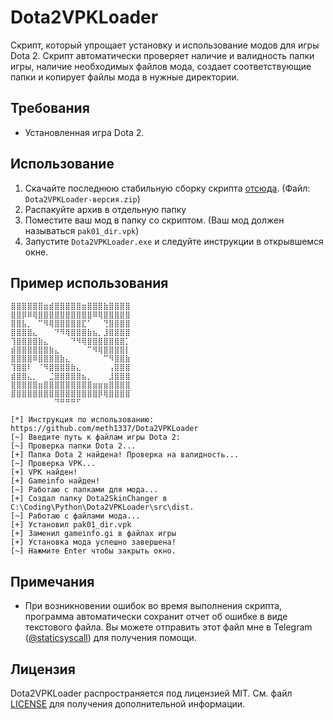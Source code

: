 # Dota2VPKLoader
Скрипт, который упрощает установку и использование модов для игры Dota 2. Скрипт автоматически проверяет наличие и валидность папки игры, наличие необходимых файлов мода, создает соответствующие папки и копирует файлы мода в нужные директории.

## Требования
- Установленная игра Dota 2.

## Использование
1. Скачайте последнюю стабильную сборку скрипта [отсюда](https://github.com/meth1337/Dota2VPKLoader/releases/latest). (Файл: `Dota2VPKLoader-версия.zip`)
2. Распакуйте архив в отдельную папку
3. Поместите ваш мод в папку со скриптом. (Ваш мод должен называться `pak01_dir.vpk`)
4. Запустите `Dota2VPKLoader.exe` и следуйте инструкции в открывшемся окне.

## Пример использования
```
⣿⣿⣿⣿⣿⣿⣶⣾⣿⣿⣿⣿⣿⣶⣿⣿⣿⣷⣿⣿⣿⣿
⣿⣿⡿⠿⢿⣿⣿⣿⣿⣿⣿⣿⣿⣿⣿⠿⢿⣿⣿⣿⣿⣿
⣿⣿⣧⡀⠀⠉⠻⢿⣿⣿⣿⣿⣿⣏⠁⠀⠀⢙⣿⣿⣿⣿
⣿⣿⣿⣿⣄⠀⠀⠀⠙⠻⢿⣿⣿⣿⣷⣦⡀⣸⣿⣿⣿⣿
⢹⣿⣿⣿⣿⣷⣄⠀⠀⠀⠀⠙⠻⢿⣿⣿⣿⣿⣿⣿⣿⡁
⣾⣿⣿⣿⣿⣿⣿⣷⣄⠀⠀⠀⠀⠀⠉⠻⢿⣿⣿⣿⣿⡇
⣿⣿⣿⣿⠿⣿⣿⣿⣿⣷⣄⠀⠀⠀⠀⠀⠀⠉⠻⣿⣿⣷
⢹⣿⣿⠇⠀⠈⠻⣿⣿⣿⣿⣷⣄⠀⠀⠀⠀⠀⢠⣿⣿⣿
⣾⣿⣿⣄⡀⠀⠀⣈⣿⣿⣿⣿⣿⣦⡀⠀⠀⠀⣸⣿⣿⣿
⣿⣿⣿⣿⣿⣶⣿⣿⣿⣿⣿⣿⣿⣿⣿⣶⣶⣶⣿⣿⣿⣿
⣿⣿⣿⣿⣿⣿⣿⣿⣿⣿⣿⣿⣿⣿⣿⣿⡿⢿⣿⣿⣿⣿
⠀⠀⠀⠀⠀⠀⠀⠀⠙⠛⠛⠛⠋⠀⠀⠀⠀⠀⠀⠀⠀⠀

[*] Инструкция по использованию: https://github.com/meth1337/Dota2VPKLoader
[~] Введите путь к файлам игры Dota 2:
[~] Проверка папки Dota 2...
[+] Папка Dota 2 найдена! Проверка на валидность...
[~] Проверка VPK...
[+] VPK найден!
[+] Gameinfo найден!
[~] Работаю с папками для мода...
[+] Создал папку Dota2SkinChanger в C:\Coding\Python\Dota2VPKLoader\src\dist.
[~] Работаю с файлами мода...
[+] Установил pak01_dir.vpk
[+] Заменил gameinfo.gi в файлах игры
[+] Установка мода успешно завершена!
[~] Нажмите Enter чтобы закрыть окно.
```

## Примечания
- При возникновении ошибок во время выполнения скрипта, программа автоматически сохранит отчет об ошибке в виде текстового файла. Вы можете отправить этот файл мне в Telegram ([@staticsyscall](https://t.me/staticsyscall)) для получения помощи.

## Лицензия
Dota2VPKLoader распространяется под лицензией MIT. См. файл [LICENSE](https://github.com/meth1337/Dota2VPKLoader/blob/main/LICENSE.md) для получения дополнительной информации.

